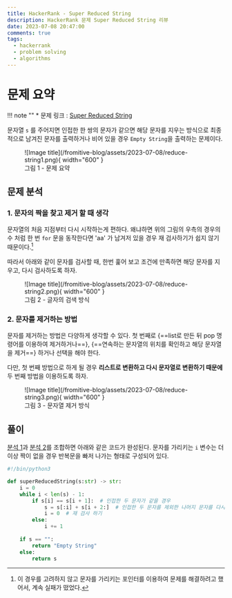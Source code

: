 ```yaml
---
title: HackerRank - Super Reduced String
description: HackerRank 문제 Super Reduced String 리뷰
date: 2023-07-08 20:47:00
comments: true
tags:
  - hackerrank
  - problem solving
  - algorithms
---
```


# 문제 요약

!!! note ""
    * 문제 링크 : [Super Reduced String](https://www.hackerrank.com/challenges/reduced-string/problem)

문자열 `s` 를 주어지면 인접한 한 쌍의 문자가 같으면 해당 문자를 지우는 방식으로 최종적으로 남겨진 문자를 출력하거나 비어 있을 경우 `Empty String`을 출력하는 문제이다.

<figure markdown>
  ![Image title](/fromitive-blog/assets/2023-07-08/reduce-string1.png){ width="600" }
  <figcaption>그림 1 - 문제 요약</figcaption>
</figure>


## 문제 분석

### 1. 문자의 짝을 찾고 제거 할 때 생각

문자열의 처음 지점부터 다시 시작하는게 편하다. 왜냐하면 위의 그림의 우측의 경우의 수 처럼 한 번 `for` 문을 동작한다면 'aa' 가 남겨저 있을 경우 재 검사하기가 쉽지 않기 때문이다.[^1]

따라서 아래와 같이 문자를 검사할 때, 한번 훑어 보고 조건에 만족하면 해당 문자를 지우고, 다시 검사하도록 하자.

<figure markdown>
  ![Image title](/fromitive-blog/assets/2023-07-08/reduce-string2.png){ width="600" }
  <figcaption>그림 2 - 글자의 검색 방식</figcaption>
</figure>

[^1]: 이 경우를 고려하지 않고 문자를 가리키는 포인터를 이용하여 문제를 해결하려고 했어서, 계속 실패가 떴었다. 

### 2. 문자를 제거하는 방법

문자를 제거하는 방법은 다양하게 생각할 수 있다. 첫 번째로 {==list로 만든 뒤 pop 명령어를 이용하여 제거하거나==}, {==연속하는 문자열의 위치를 확인하고 해당 문자열을 제거==} 하거나 선택을 해야 한다.

다만, 첫 번째 방법으로 하게 될 경우 **리스트로 변환하고 다시 문자열로 변환하기 때문에** 두 번째 방법을 이용하도록 하자.

<figure markdown>
  ![Image title](/fromitive-blog/assets/2023-07-08/reduce-string3.png){ width="600" }
  <figcaption>그림 3 - 문자열 제거 방식</figcaption>
</figure>

## 풀이

[분석 1](/fromitive-blog/coding-interview/2023-07-08-hackerrank-2/#1)과 [분석 2](/fromitive-blog/coding-interview/2023-07-08-hackerrank-2/#2)를 조합하면 아래와 같은 코드가 완성된다. 문자를 가리키는 `i` 변수는 더이상 짝이 없을 경우 반복문을 빠저 나가는 형태로 구성되어 있다.

``` python title='reduced-string.py' linenums="1"
#!/bin/python3

def superReducedString(s:str) -> str:
    i = 0 
    while i < len(s) - 1:
        if s[i] == s[i + 1]:  # 인접한 두 문자가 같을 경우
            s = s[:i] + s[i + 2:]  # 인접한 두 문자를 제외한 나머지 문자를 다시 결합한다.
            i = 0  # 재 검사 하기
        else:
            i += 1
 
    if s == "":
        return "Empty String"
    else:
        return s

```

